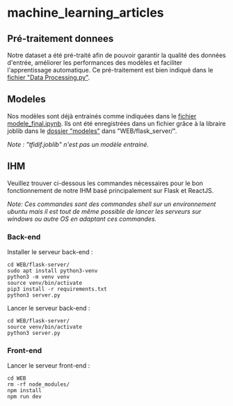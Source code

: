 # machine_learning_articles

## Pré-traitement donnees

Notre dataset a été pré-traité afin de pouvoir garantir la qualité des données d'entrée, améliorer les performances des modèles et faciliter l'apprentissage automatique.
Ce pré-traitement est bien indiqué dans le [fichier "Data Processing.py"](https://github.com/clement-robin/machine_learning_articles/blob/main/Data%20Processing.ipynb).

## Modeles

Nos modèles sont déjà entrainés comme indiquées dans le [fichier modele_final.ipynb](https://github.com/clement-robin/machine_learning_articles/blob/main/Mod%C3%A8le_final.ipynb).
Ils ont été enregistrées dans un fichier grâce à la libraire joblib dans le [dossier "modeles"](https://github.com/clement-robin/machine_learning_articles/tree/main/WEB/flask_server/modeles) dans "WEB/flask_server/".

*Note : "tfidif.joblib" n'est pas un modèle entrainé.*

## IHM

Veuillez trouver ci-dessous les commandes nécessaires pour le bon fonctionnement de notre IHM basé principalement sur Flask et ReactJS.

*Note: Ces commandes sont des commandes shell sur un environnement ubuntu mais il est tout de même possible de lancer les serveurs sur windows ou autre OS en adaptant ces commandes.*

### Back-end

Installer le serveur back-end :

```
cd WEB/flask-server/
sudo apt install python3-venv
python3 -m venv venv
source venv/bin/activate
pip3 install -r requirements.txt
python3 server.py
```

Lancer le serveur back-end :

```
cd WEB/flask-server/
source venv/bin/activate
python3 server.py
```

### Front-end

Lancer le serveur front-end :

```
cd WEB
rm -rf node_modules/
npm install
npm run dev
```

